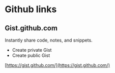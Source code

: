 # Github links

## Gist.github.com
Instantly share code, notes, and snippets.
  - Create private Gist
  - Create public Gist

[https://gist.github.com/](https://gist.github.com/)
